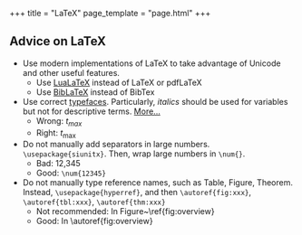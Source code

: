 +++
title = "LaTeX"
page_template = "page.html"
+++

## Advice on LaTeX

- Use modern implementations of LaTeX to take advantage of Unicode and other useful features.
    - Use [LuaLaTeX](https://www.luatex.org/) instead of LaTeX or pdfLaTeX
    - Use [BibLaTeX](https://www.overleaf.com/learn/latex/Bibliography_management_with_biblatex) instead of BibTex
- Use correct [typefaces](https://physics.nist.gov/cuu/pdf/typefaces.pdf). Particularly, *italics* should be used for variables but not for descriptive terms. [More...](https://en.wikibooks.org/wiki/LaTeX/Mathematics#Adding_text_to_equations)
    - Wrong: $t_{max}$
    - Right: $t_\text{max}$
- Do not manually add separators in large numbers. `\usepackage{siunitx}`. Then, wrap large numbers in `\num{}`.
    - Bad: 12,345
    - Good: `\num{12345}`
- Do not manually type reference names, such as Table, Figure, Theorem. Instead, `\usepackage{hyperref}`, and then `\autoref{fig:xxx}`, `\autoref{tbl:xxx}`, `\autoref{thm:xxx}`
    - Not recommended: In Figure~\ref{fig:overview}
    - Good: In \autoref{fig:overview}